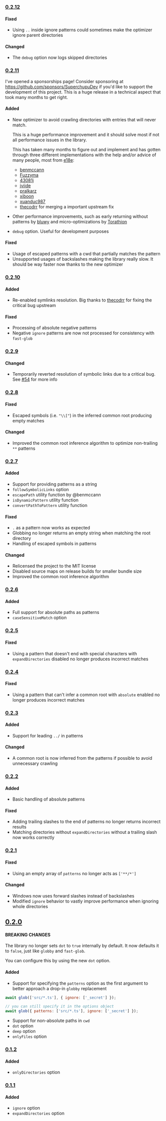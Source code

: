 ### [0.2.12](https://github.com/SuperchupuDev/tinyglobby/compare/0.2.11...0.2.12)

#### Fixed

- Using `..` inside ignore patterns could sometimes make the optimizer ignore parent directories

#### Changed

- The `debug` option now logs skipped directories

### [0.2.11](https://github.com/SuperchupuDev/tinyglobby/compare/0.2.10...0.2.11)

I've opened a sponsorships page! Consider sponsoring at https://github.com/sponsors/SuperchupuDev
if you'd like to support the development of this project. This is a huge release in a technical aspect
that took many months to get right.

#### Added

- New optimizer to avoid crawling directories with entries that will never match.

  This is a huge performance improvement and it should solve most if not all performance issues in the library.

  This has taken many months to figure out and implement and has gotten through three different implementations
  with the help and/or advice of many people, most from [e18e](https://e18e.dev):
  - [benmccann](https://github.com/benmcann)
  - [Fuzzyma](https://github.com/Fuzzyma)
  - [43081j](https://github.com/43081j)
  - [jviide](https://github.com/jviide)
  - [pralkarz](https://github.com/pralkarz)
  - [xiboon](https://github.com/xiboon)
  - [xuanduc987](https://github.com/xuanduc987)
  - [thecodrr](https://github.com/thecodrr) for merging a important upstream fix

- Other performance improvements, such as early returning without patterns by [bluwy](https://github.com/bluwy)
and micro-optimizations by [Torathion](https://github.com/Torathion)

- `debug` option. Useful for development purposes

#### Fixed

- Usage of escaped patterns with a cwd that partially matches the pattern
- Unsupported usages of backslashes making the library really slow. It should be way faster now thanks to the new optimizer

### [0.2.10](https://github.com/SuperchupuDev/tinyglobby/compare/0.2.9...0.2.10)

#### Added

- Re-enabled symlinks resolution. Big thanks to [thecodrr](https://github.com/thecodrr) for fixing the critical bug upstream

#### Fixed

- Processing of absolute negative patterns
- Negative `ignore` patterns are now not processed for consistency with `fast-glob`

### [0.2.9](https://github.com/SuperchupuDev/tinyglobby/compare/0.2.8...0.2.9)

#### Changed

- Temporarily reverted resolution of symbolic links due to a critical bug. See [#54](https://github.com/SuperchupuDev/tinyglobby/issues/54) for more info

### [0.2.8](https://github.com/SuperchupuDev/tinyglobby/compare/0.2.7...0.2.8)

#### Fixed

- Escaped symbols (i.e. `"\\["`) in the inferred common root producing empty matches

#### Changed

- Improved the common root inference algorithm to optimize non-trailing `**` patterns

### [0.2.7](https://github.com/SuperchupuDev/tinyglobby/compare/0.2.6...0.2.7)

#### Added

- Support for providing patterns as a string
- `followSymbolicLinks` option
- `escapePath` utility function by @benmccann
- `isDynamicPattern` utility function
- `convertPathToPattern` utility function

#### Fixed

- `.` as a pattern now works as expected
- Globbing no longer returns an empty string when matching the root directory
- Handling of escaped symbols in patterns

#### Changed

- Relicensed the project to the MIT license
- Disabled source maps on release builds for smaller bundle size
- Improved the common root inference algorithm

### [0.2.6](https://github.com/SuperchupuDev/tinyglobby/compare/0.2.5...0.2.6)

#### Added

- Full support for absolute paths as patterns
- `caseSensitiveMatch` option

### [0.2.5](https://github.com/SuperchupuDev/tinyglobby/compare/0.2.4...0.2.5)

#### Fixed

- Using a pattern that doesn't end with special characters with
`expandDirectories` disabled no longer produces incorrect matches

### [0.2.4](https://github.com/SuperchupuDev/tinyglobby/compare/0.2.3...0.2.4)

#### Fixed

- Using a pattern that can't infer a common root with `absolute` enabled no longer produces incorrect matches

### [0.2.3](https://github.com/SuperchupuDev/tinyglobby/compare/0.2.2...0.2.3)

#### Added

- Support for leading `../` in patterns

#### Changed

- A common root is now inferred from the patterns if possible to avoid unnecessary crawling

### [0.2.2](https://github.com/SuperchupuDev/tinyglobby/compare/0.2.1...0.2.2)

#### Added

- Basic handling of absolute patterns

#### Fixed

- Adding trailing slashes to the end of patterns no longer returns incorrect results
- Matching directories without `expandDirectories` without a trailing slash now works correctly

### [0.2.1](https://github.com/SuperchupuDev/tinyglobby/compare/0.2.0...0.2.1)

#### Fixed

- Using an empty array of `patterns` no longer acts as `['**/*']`

#### Changed

- Windows now uses forward slashes instead of backslashes
- Modified `ignore` behavior to vastly improve performance when ignoring whole directories

## [0.2.0](https://github.com/SuperchupuDev/tinyglobby/compare/0.1.2...0.2.0)

#### BREAKING CHANGES

The library no longer sets `dot` to `true` internally by default. It now defaults it to `false`, just like `globby` and `fast-glob`.

You can configure this by using the new `dot` option.

#### Added

- Support for specifying the `patterns` option as the first argument to better approach a drop-in `globby` replacement

```js
await glob(['src/*.ts'], { ignore: ['_secret'] });

// you can still specify it in the options object
await glob({ patterns: ['src/*.ts'], ignore: ['_secret'] });
```

- Support for non-absolute paths in `cwd`
- `dot` option
- `deep` option
- `onlyFiles` option

### [0.1.2](https://github.com/SuperchupuDev/tinyglobby/compare/0.1.1...0.1.2)

#### Added

- `onlyDirectories` option

### [0.1.1](https://github.com/SuperchupuDev/tinyglobby/compare/0.1.0...0.1.1)

#### Added

- `ignore` option
- `expandDirectories` option
